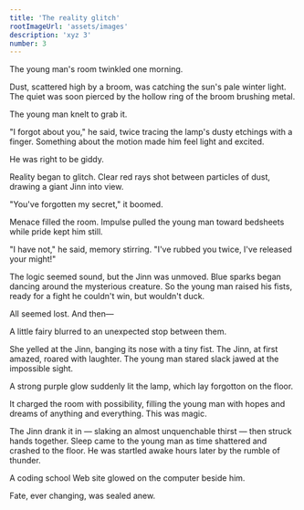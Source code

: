 ```yaml
---
title: 'The reality glitch'
rootImageUrl: 'assets/images'
description: 'xyz 3'
number: 3
---
```


The young man's room twinkled one morning.

Dust, scattered high by a broom, was catching the sun's pale winter light. The quiet was soon pierced by the hollow ring of the broom brushing metal. 

The young man knelt to grab it.

"I forgot about you," he said, twice tracing the lamp's dusty etchings with a finger. Something about the motion made him feel light and excited.

He was right to be giddy. 

Reality began to glitch. Clear red rays shot between particles of dust, drawing a giant Jinn into view. 

"You've forgotten my secret," it boomed. 

Menace filled the room. Impulse pulled the young man toward bedsheets while pride kept him still. 

"I have not," he said, memory stirring. "I've rubbed you twice, I've released your might!" 

The logic seemed sound, but the Jinn was unmoved. Blue sparks began dancing around the mysterious creature. So the young man raised his fists, ready for a fight he couldn't win, but wouldn't duck.

All seemed lost. And then— 

A little fairy blurred to an unexpected stop between them.

She yelled at the Jinn, banging its nose with a tiny fist. The Jinn, at first amazed, roared with laughter. The young man stared slack jawed at the impossible sight. 

A strong purple glow suddenly lit the lamp, which lay forgotton on the floor. 

It charged the room with possibility, filling the young man with hopes and dreams of anything and everything. This was magic.

The Jinn drank it in — slaking an almost unquenchable thirst — then struck hands together. Sleep came to the young man as time shattered and crashed to the floor. He was startled awake hours later by the rumble of thunder. 

A coding school Web site glowed on the computer beside him. 

Fate, ever changing, was sealed anew.
